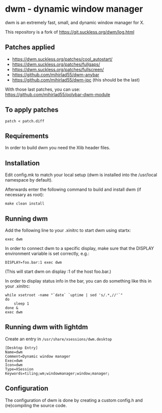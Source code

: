 # dwm - dynamic window manager

dwm is an extremely fast, small, and dynamic window manager for X.

This repository is a fork of https://git.suckless.org/dwm/log.html

## Patches applied

- https://dwm.suckless.org/patches/cool_autostart/
- https://dwm.suckless.org/patches/fullgaps/
- https://dwm.suckless.org/patches/fullscreen/
- https://github.com/mihirlad55/dwm-anybar
- https://github.com/mihirlad55/dwm-ipc (this should be the last)

With those last patches, you can use: https://github.com/mihirlad55/polybar-dwm-module

## To apply patches

```
patch < patch.diff
```

## Requirements

In order to build dwm you need the Xlib header files.


## Installation

Edit config.mk to match your local setup (dwm is installed into
the /usr/local namespace by default).

Afterwards enter the following command to build and install dwm (if
necessary as root):

    make clean install


## Running dwm

Add the following line to your .xinitrc to start dwm using startx:

    exec dwm

In order to connect dwm to a specific display, make sure that
the DISPLAY environment variable is set correctly, e.g.:

    DISPLAY=foo.bar:1 exec dwm

(This will start dwm on display :1 of the host foo.bar.)

In order to display status info in the bar, you can do something
like this in your .xinitrc:

    while xsetroot -name "`date` `uptime | sed 's/.*,//'`"
    do
    	sleep 1
    done &
    exec dwm

## Running dwm with lightdm

Create an entry in `/usr/share/xsessions/dwm.desktop`

```
[Desktop Entry]
Name=dwm
Comment=Dynamic window manager
Exec=dwm
Icon=dwm
Type=XSession
Keywords=tiling;wm;windowmanager;window;manager;
```

## Configuration

The configuration of dwm is done by creating a custom config.h
and (re)compiling the source code.

